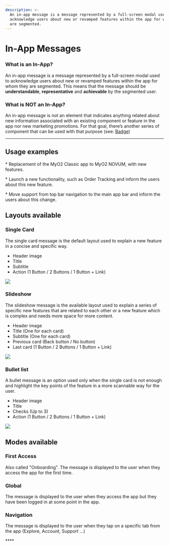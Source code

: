 ```yaml
---
description: >-
  An in-app message is a message represented by a full-screen modal used to
  acknowledge users about new or revamped features within the app for whom they
  are segmented.
---
```


# In-App Messages

### What is an In-App?

An in-app message is a message represented by a full-screen modal used to acknowledge users about new or revamped features within the app for whom they are segmented. This means that the message should be **understandable**, **representative** and **achievable** by the segmented user.

### What is NOT an In-App?

An in-app message is not an element that indicates anything related about new information associated with an existing component or feature in the app nor new marketing promotions. For that goal, there’s another series of component that can be used with that purpose \(see: [Badge](./)\)  
****

## Usage examples

\* Replacement of the MyO2 Classic app to MyO2 NOVUM, with new features.

\* Launch a new functionality, such as Order Tracking and inform the users about this new feature.

\* Move support from top bar navigation to the main app bar and inform the users about this change.

## Layouts available

### Single Card

The single card message is the default layout used to explain a new feature in a concise and specific way.

* Header image
* Title
* Subtitle
* Action \(1 Button / 2 Buttons / 1 Button + Link\)

![](../img/inapp1.jpg)

### Slideshow

The slideshow message is the available layout used to explain a series of specific new features that are related to each other or a new feature which is complex and needs more space for more content.

* Header image
* Title \(One for each card\)
* Subtitle \(One for each card\)
* Previous card \(Back button / No button\)
* Last card \(1 Button / 2 Buttons / 1 Button + Link\)

![](../img/inapp2%20%281%29.jpg)

### Bullet list

A bullet message is an option used only when the single card is not enough and highlight the key points of the feature in a more scannable way for the user.

* Header image
* Title 
* Checks \(Up to 3\)
* Action \(1 Button / 2 Buttons / 1 Button + Link\)

![](../img/inapp3%20%281%29.jpg)

## Modes available

### First Access

Also called "Onboarding". The message is displayed to the user when they access the app for the first time.

### Global

The message is displayed to the user when they access the app but they have been logged in at some point in the app.

### Navigation

The message is displayed to the user when they tap on a specific tab from the app \(Explore, Account, Support ...\)

\*\*\*\*


